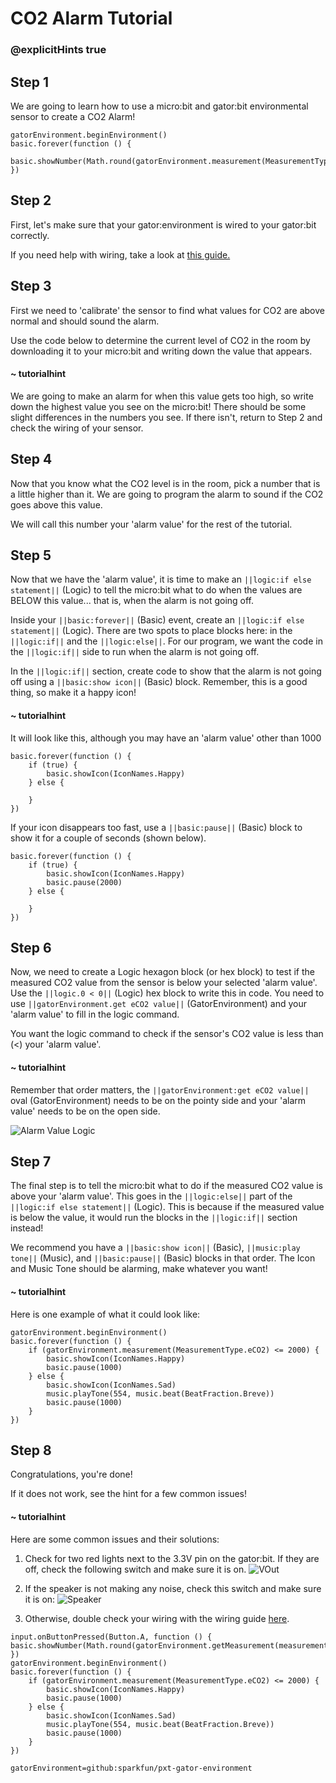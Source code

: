# CO2 Alarm Tutorial
### @explicitHints true

<!-- Tutorial Link: https://makecode.microbit.org/#tutorial:71215-25575-38916-06857-->

## Step 1

We are going to learn how to use a micro:bit and gator:bit environmental sensor to create a CO2 Alarm!

```template
gatorEnvironment.beginEnvironment()
basic.forever(function () {
    basic.showNumber(Math.round(gatorEnvironment.measurement(MeasurementType.eCO2)))
})
```

## Step 2

First, let's make sure that your gator:environment is wired to your gator:bit correctly.

If you need help with wiring, take a look at [this guide.](https://docs.google.com/document/d/1Wy_TLucsBvOR2eAHqqLUJwxPPhVsipK1Qq8MdPxL1X4/edit?usp=sharing)

## Step 3

First we need to 'calibrate' the sensor to find what values for CO2 are above normal and should sound the alarm.

Use the code below to determine the current level of CO2 in the room by downloading it to your micro:bit and writing down the value that appears.


#### ~ tutorialhint

We are going to make an alarm for when this value gets too high, so write down the highest value you see on the micro:bit! There should be some slight differences in the numbers you see. If there isn't, return to Step 2 and check the wiring of your sensor.

## Step 4

Now that you know what the CO2 level is in the room, pick a number that is a little higher than it. We are going to program the alarm to sound if the CO2 goes above this value.  

We will call this number your 'alarm value' for the rest of the tutorial.

## Step 5

Now that we have the 'alarm value', it is time to make an ``||logic:if else statement||`` (Logic) to tell the micro:bit what to do when the values are BELOW this value... that is, when the alarm is not going off.

Inside your ``||basic:forever||`` (Basic) event, create an ``||logic:if else statement||`` (Logic). There are two spots to place blocks here: in the ``||logic:if||`` and the ``||logic:else||``. For our program, we want the code in the ``||logic:if||`` side to run when the alarm is not going off.

In the ``||logic:if||`` section, create code to show that the alarm is not going off using a ``||basic:show icon||`` (Basic) block. Remember, this is a good thing, so make it a happy icon!


#### ~ tutorialhint
It will look like this, although you may have an 'alarm value' other than 1000
```blocks
basic.forever(function () {
    if (true) {
        basic.showIcon(IconNames.Happy)
    } else {

    }
})
```

If your icon disappears too fast, use a ``||basic:pause||`` (Basic) block to show it for a couple of seconds (shown below).
```blocks
basic.forever(function () {
    if (true) {
        basic.showIcon(IconNames.Happy)
        basic.pause(2000)
    } else {

    }
})
```

## Step 6
Now, we need to create a Logic hexagon block (or hex block) to test if the measured CO2 value from the sensor is below your selected 'alarm value'. Use the ``||logic.0 < 0||`` (Logic) hex block to write this in code. You need to use ``||gatorEnvironment.get eCO2 value||`` (GatorEnvironment) and your 'alarm value' to fill in the logic command.

You want the logic command to check if the sensor's CO2 value is less than (<) your 'alarm value'.

#### ~ tutorialhint
Remember that order matters, the ``||gatorEnvironment:get eCO2 value||`` oval (GatorEnvironment) needs to be on the pointy side and your 'alarm value' needs to be on the open side.

![Alarm Value Logic](https://schoolwidelabs.github.io/sensor-immersion/images/co2.png)

## Step 7

The final step is to tell the micro:bit what to do if the measured CO2 value is above your 'alarm value'. This goes in the ``||logic:else||`` part of the ``||logic:if else statement||`` (Logic). This is because if the measured value is below the value, it would run the blocks in the ``||logic:if||`` section instead!

We recommend you have a ``||basic:show icon||`` (Basic), ``||music:play tone||`` (Music), and ``||basic:pause||`` (Basic) blocks in that order. The Icon and Music Tone should be alarming, make whatever you want!

#### ~ tutorialhint

Here is one example of what it could look like:

```blocks
gatorEnvironment.beginEnvironment()
basic.forever(function () {
    if (gatorEnvironment.measurement(MeasurementType.eCO2) <= 2000) {
        basic.showIcon(IconNames.Happy)
        basic.pause(1000)
    } else {
        basic.showIcon(IconNames.Sad)
        music.playTone(554, music.beat(BeatFraction.Breve))
        basic.pause(1000)
    }
})
```

## Step 8

Congratulations, you're done!

If it does not work, see the hint for a few common issues!

#### ~ tutorialhint
Here are some common issues and their solutions:
1. Check for two red lights next to the 3.3V pin on the gator:bit. If they are off, check the following switch and make sure it is on.
![VOut](https://github.com/schoolwidelabs/sensor-immersion-general/blob/master/images/VOUT_Switch.jpg?raw=true)

2. If the speaker is not making any noise, check this switch and make sure it is on:
![Speaker](https://github.com/schoolwidelabs/sensor-immersion-general/blob/master/images/SPEAKER_Switch.jpg?raw=true)

3. Otherwise, double check your wiring with the wiring guide [here](https://docs.google.com/document/d/1Wy_TLucsBvOR2eAHqqLUJwxPPhVsipK1Qq8MdPxL1X4/edit?usp=sharing).



```ghost
input.onButtonPressed(Button.A, function () {  basic.showNumber(Math.round(gatorEnvironment.getMeasurement(measurementType.pressure)))
})
gatorEnvironment.beginEnvironment()
basic.forever(function () {
    if (gatorEnvironment.measurement(MeasurementType.eCO2) <= 2000) {
        basic.showIcon(IconNames.Happy)
        basic.pause(1000)
    } else {
        basic.showIcon(IconNames.Sad)
        music.playTone(554, music.beat(BeatFraction.Breve))
        basic.pause(1000)
    }
})
```


```package
gatorEnvironment=github:sparkfun/pxt-gator-environment
```

